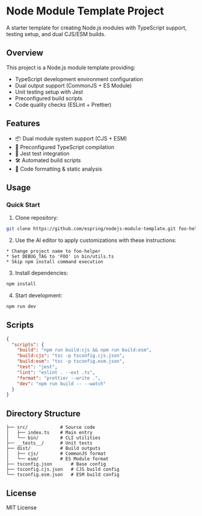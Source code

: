 # Node Module Template Project

A starter template for creating Node.js modules with TypeScript support, testing setup, and dual CJS/ESM builds.

## Overview
This project is a Node.js module template providing:
- TypeScript development environment configuration
- Dual output support (CommonJS + ES Module)
- Unit testing setup with Jest
- Preconfigured build scripts
- Code quality checks (ESLint + Prettier)

## Features
- 📦 Dual module system support (CJS + ESM)
- 🔧 Preconfigured TypeScript compilation
- 🧪 Jest test integration
- 🛠️ Automated build scripts
- 🧹 Code formatting & static analysis

## Usage

### Quick Start
1. Clone repository:
```bash
git clone https://github.com/espring/nodejs-module-template.git foo-helper
```

2. Use the AI editor to apply customizations with these instructions:

```
* Change project name to foo-helper
* Set DEBUG_TAG to 'FOO' in bin/utils.ts
* Skip npm install command execution
```

3. Install dependencies:
```bash
npm install
```

4. Start development:
```bash
npm run dev
```


## Scripts
```json
{
  "scripts": {
    "build": "npm run build:cjs && npm run build:esm",
    "build:cjs": "tsc -p tsconfig.cjs.json",
    "build:esm": "tsc -p tsconfig.esm.json",
    "test": "jest",
    "lint": "eslint . --ext .ts",
    "format": "prettier --write .",
    "dev": "npm run build -- --watch"
  }
}
```

## Directory Structure
```
├── src/            # Source code
│   ├── index.ts    # Main entry
│   └── bin/        # CLI utilities
├── __tests__/      # Unit tests
├── dist/           # Build outputs
│   ├── cjs/        # CommonJS format
│   └── esm/        # ES Module format
├── tsconfig.json       # Base config
├── tsconfig.cjs.json   # CJS build config
└── tsconfig.esm.json   # ESM build config
```

## License
MIT License